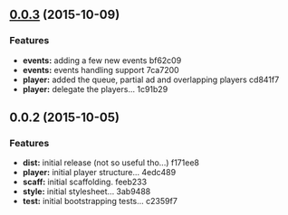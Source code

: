 <a name="0.0.3"></a>
## [0.0.3](//compare/v0.0.2...v0.0.3) (2015-10-09)


### Features

* **events:** adding a few new events bf62c09
* **events:** events handling support 7ca7200
* **player:** added the queue, partial ad and overlapping players cd841f7
* **player:** delegate the players... 1c91b29



<a name="0.0.2"></a>
## 0.0.2 (2015-10-05)


### Features

* **dist:** initial release (not so useful tho...) f171ee8
* **player:** initial player structure... 4edc489
* **scaff:** initial scaffolding. feeb233
* **style:** initial stylesheet... 3ab9488
* **test:** initial bootstrapping tests... c2359f7



